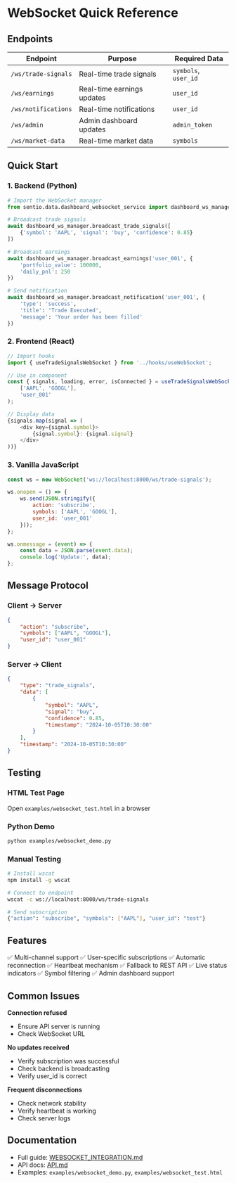 # WebSocket Quick Reference

## Endpoints

| Endpoint | Purpose | Required Data |
|----------|---------|---------------|
| `/ws/trade-signals` | Real-time trade signals | `symbols`, `user_id` |
| `/ws/earnings` | Real-time earnings updates | `user_id` |
| `/ws/notifications` | Real-time notifications | `user_id` |
| `/ws/admin` | Admin dashboard updates | `admin_token` |
| `/ws/market-data` | Real-time market data | `symbols` |

## Quick Start

### 1. Backend (Python)

```python
# Import the WebSocket manager
from sentio.data.dashboard_websocket_service import dashboard_ws_manager

# Broadcast trade signals
await dashboard_ws_manager.broadcast_trade_signals([
    {'symbol': 'AAPL', 'signal': 'buy', 'confidence': 0.85}
])

# Broadcast earnings
await dashboard_ws_manager.broadcast_earnings('user_001', {
    'portfolio_value': 100000,
    'daily_pnl': 250
})

# Send notification
await dashboard_ws_manager.broadcast_notification('user_001', {
    'type': 'success',
    'title': 'Trade Executed',
    'message': 'Your order has been filled'
})
```

### 2. Frontend (React)

```javascript
// Import hooks
import { useTradeSignalsWebSocket } from '../hooks/useWebSocket';

// Use in component
const { signals, loading, error, isConnected } = useTradeSignalsWebSocket(
    ['AAPL', 'GOOGL'], 
    'user_001'
);

// Display data
{signals.map(signal => (
    <div key={signal.symbol}>
        {signal.symbol}: {signal.signal}
    </div>
))}
```

### 3. Vanilla JavaScript

```javascript
const ws = new WebSocket('ws://localhost:8000/ws/trade-signals');

ws.onopen = () => {
    ws.send(JSON.stringify({
        action: 'subscribe',
        symbols: ['AAPL', 'GOOGL'],
        user_id: 'user_001'
    }));
};

ws.onmessage = (event) => {
    const data = JSON.parse(event.data);
    console.log('Update:', data);
};
```

## Message Protocol

### Client → Server

```json
{
    "action": "subscribe",
    "symbols": ["AAPL", "GOOGL"],
    "user_id": "user_001"
}
```

### Server → Client

```json
{
    "type": "trade_signals",
    "data": [
        {
            "symbol": "AAPL",
            "signal": "buy",
            "confidence": 0.85,
            "timestamp": "2024-10-05T10:30:00"
        }
    ],
    "timestamp": "2024-10-05T10:30:00"
}
```

## Testing

### HTML Test Page
Open `examples/websocket_test.html` in a browser

### Python Demo
```bash
python examples/websocket_demo.py
```

### Manual Testing
```bash
# Install wscat
npm install -g wscat

# Connect to endpoint
wscat -c ws://localhost:8000/ws/trade-signals

# Send subscription
{"action": "subscribe", "symbols": ["AAPL"], "user_id": "test"}
```

## Features

✅ Multi-channel support
✅ User-specific subscriptions
✅ Automatic reconnection
✅ Heartbeat mechanism
✅ Fallback to REST API
✅ Live status indicators
✅ Symbol filtering
✅ Admin dashboard support

## Common Issues

**Connection refused**
- Ensure API server is running
- Check WebSocket URL

**No updates received**
- Verify subscription was successful
- Check backend is broadcasting
- Verify user_id is correct

**Frequent disconnections**
- Check network stability
- Verify heartbeat is working
- Check server logs

## Documentation

- Full guide: [WEBSOCKET_INTEGRATION.md](WEBSOCKET_INTEGRATION.md)
- API docs: [API.md](API.md)
- Examples: `examples/websocket_demo.py`, `examples/websocket_test.html`
